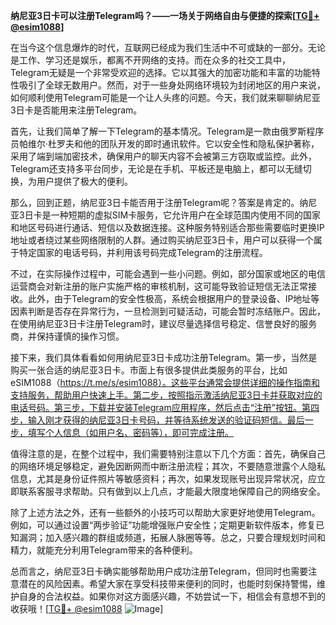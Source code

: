 **纳尼亚3日卡可以注册Telegram吗？——一场关于网络自由与便捷的探索[[TG💪+ @esim1088](https://t.me/s/esim1088)]**

在当今这个信息爆炸的时代，互联网已经成为我们生活中不可或缺的一部分。无论是工作、学习还是娱乐，都离不开网络的支持。而在众多的社交工具中，Telegram无疑是一个非常受欢迎的选择。它以其强大的加密功能和丰富的功能特性吸引了全球无数用户。然而，对于一些身处网络环境较为封闭地区的用户来说，如何顺利使用Telegram可能是一个让人头疼的问题。今天，我们就来聊聊纳尼亚3日卡是否能用来注册Telegram。

首先，让我们简单了解一下Telegram的基本情况。Telegram是一款由俄罗斯程序员帕维尔·杜罗夫和他的团队开发的即时通讯软件。它以安全性和隐私保护著称，采用了端到端加密技术，确保用户的聊天内容不会被第三方窃取或监控。此外，Telegram还支持多平台同步，无论是在手机、平板还是电脑上，都可以无缝切换，为用户提供了极大的便利。

那么，回到正题，纳尼亚3日卡能否用于注册Telegram呢？答案是肯定的。纳尼亚3日卡是一种短期的虚拟SIM卡服务，它允许用户在全球范围内使用不同的国家和地区号码进行通话、短信以及数据连接。这种服务特别适合那些需要临时更换IP地址或者绕过某些网络限制的人群。通过购买纳尼亚3日卡，用户可以获得一个属于特定国家的电话号码，并利用该号码完成Telegram的注册流程。

不过，在实际操作过程中，可能会遇到一些小问题。例如，部分国家或地区的电信运营商会对新注册的账户实施严格的审核机制，这可能导致验证短信无法正常接收。此外，由于Telegram的安全性极高，系统会根据用户的登录设备、IP地址等因素判断是否存在异常行为，一旦检测到可疑活动，可能会暂时冻结账户。因此，在使用纳尼亚3日卡注册Telegram时，建议尽量选择信号稳定、信誉良好的服务商，并保持谨慎的操作习惯。

接下来，我们具体看看如何用纳尼亚3日卡成功注册Telegram。第一步，当然是购买一张合适的纳尼亚3日卡。市面上有很多提供此类服务的平台，比如eSIM1088（https://t.me/s/esim1088）。这些平台通常会提供详细的操作指南和支持服务，帮助用户快速上手。第二步，按照指示激活纳尼亚3日卡并获取对应的电话号码。第三步，下载并安装Telegram应用程序，然后点击“注册”按钮。第四步，输入刚才获得的纳尼亚3日卡号码，并等待系统发送的验证码短信。最后一步，填写个人信息（如用户名、密码等），即可完成注册。

值得注意的是，在整个过程中，我们需要特别注意以下几个方面：首先，确保自己的网络环境足够稳定，避免因断网而中断注册流程；其次，不要随意泄露个人隐私信息，尤其是身份证件照片等敏感资料；再次，如果发现账号出现异常状况，应立即联系客服寻求帮助。只有做到以上几点，才能最大限度地保障自己的网络安全。

除了上述方法之外，还有一些额外的小技巧可以帮助大家更好地使用Telegram。例如，可以通过设置“两步验证”功能增强账户安全性；定期更新软件版本，修复已知漏洞；加入感兴趣的群组或频道，拓展人脉圈等等。总之，只要合理规划时间和精力，就能充分利用Telegram带来的各种便利。

总而言之，纳尼亚3日卡确实能够帮助用户成功注册Telegram，但同时也需要注意潜在的风险因素。希望大家在享受科技带来便利的同时，也能时刻保持警惕，维护自身的合法权益。如果你对这方面感兴趣，不妨尝试一下，相信会有意想不到的收获哦！[[TG💪+ @esim1088](https://t.me/s/esim1088) ![Image](https://i.postimg.cc/4NQfJmqS/Snipaste-2025-05-13-00-14-12.png)]